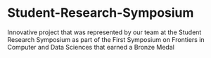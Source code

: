 # Student-Research-Symposium
Innovative project that was represented by our team at the Student Research Symposium as part of the First Symposium on Frontiers in Computer and Data Sciences that earned a Bronze Medal
